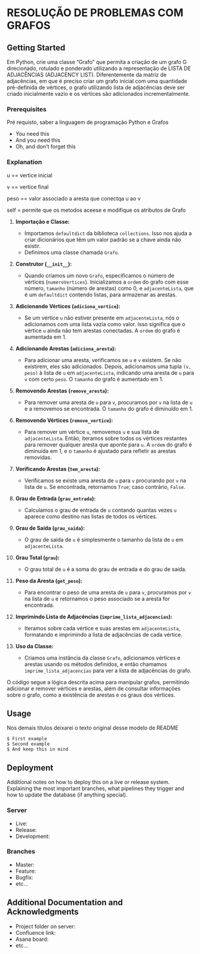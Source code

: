 # RESOLUÇÃO DE PROBLEMAS COM GRAFOS

## Getting Started

Em Python, crie uma classe “Grafo” que permita a criação de um grafo G direcionado,
rotulado e ponderado utilizando a representação de LISTA DE ADJACÊNCIAS (ADJACENCY LIST).
Diferentemente da matriz de adjacências, em que é preciso criar um grafo inicial com uma
quantidade pré-definida de vértices, o grafo utilizando lista de adjacências deve ser
criado inicialmente vazio e os vértices são adicionados incrementalmente.

### Prerequisites

Pré requisto, saber a linguagem de programação Python e Grafos

* You need this
* And you need this
* Oh, and don't forget this

### Explanation

u == vertice inicial

v == vertice final

peso == valor associado a aresta que conectqa u ao v

self = permite que os metodos aceese e modifique os atributos de Grafo

1. **Importação e Classe:**
   - Importamos `defaultdict` da biblioteca `collections`. Isso nos ajuda a criar dicionários que têm um valor padrão se a chave ainda não existir.
   - Definimos uma classe chamada `Grafo`.

2. **Construtor (`__init__`):**
   - Quando criamos um novo `Grafo`, especificamos o número de vértices (`numeroVertices`). Inicializamos a `ordem` do grafo com esse número, `tamanho` (número de arestas) como 0, e `adjacenteLista`, que é um `defaultdict` contendo listas, para armazenar as arestas.

3. **Adicionando Vértices (`adiciona_vertice`):**
   - Se um vértice `u` não estiver presente em `adjacenteLista`, nós o adicionamos com uma lista vazia como valor. Isso significa que o vértice `u` ainda não tem arestas conectadas. A `ordem` do grafo é aumentada em 1.

4. **Adicionando Arestas (`adiciona_aresta`):**
   - Para adicionar uma aresta, verificamos se `u` e `v` existem. Se não existirem, eles são adicionados. Depois, adicionamos uma tupla `(v, peso)` à lista de `u` em `adjacenteLista`, indicando uma aresta de `u` para `v` com certo `peso`. O `tamanho` do grafo é aumentado em 1.

5. **Removendo Arestas (`remove_aresta`):**
   - Para remover uma aresta de `u` para `v`, procuramos por `v` na lista de `u` e a removemos se encontrada. O `tamanho` do grafo é diminuído em 1.

6. **Removendo Vértices (`remove_vertice`):**
   - Para remover um vértice `u`, removemos `u` e sua lista de `adjacenteLista`. Então, iteramos sobre todos os vértices restantes para remover qualquer aresta que aponte para `u`. A `ordem` do grafo é diminuída em 1, e o `tamanho` é ajustado para refletir as arestas removidas.

7. **Verificando Arestas (`tem_aresta`):**
   - Verificamos se existe uma aresta de `u` para `v` procurando por `v` na lista de `u`. Se encontrada, retornamos `True`; caso contrário, `False`.

8. **Grau de Entrada (`grau_entrada`):**
   - Calculamos o grau de entrada de `u` contando quantas vezes `u` aparece como destino nas listas de todos os vértices.

9. **Grau de Saída (`grau_saida`):**
   - O grau de saída de `u` é simplesmente o tamanho da lista de `u` em `adjacenteLista`.

10. **Grau Total (`grau`):**
    - O grau total de `u` é a soma do grau de entrada e do grau de saída.

11. **Peso da Aresta (`get_peso`):**
    - Para encontrar o peso de uma aresta de `u` para `v`, procuramos por `v` na lista de `u` e retornamos o peso associado se a aresta for encontrada.

12. **Imprimindo Lista de Adjacências (`imprime_lista_adjacencias`):**
    - Iteramos sobre cada vértice e suas arestas em `adjacenteLista`, formatando e imprimindo a lista de adjacências de cada vértice.

13. **Uso da Classe:**
    - Criamos uma instância da classe `Grafo`, adicionamos vértices e arestas usando os métodos definidos, e então chamamos `imprime_lista_adjacencias` para ver a lista de adjacências do grafo.

O código segue a lógica descrita acima para manipular grafos, permitindo adicionar e remover vértices e arestas, além de consultar informações sobre o grafo, como a existência de arestas e os graus dos vértices.

## Usage

Nos demais titulos deixarei o texto original desse modelo de README

```
$ First example
$ Second example
$ And keep this in mind
```

## Deployment

Additional notes on how to deploy this on a live or release system. Explaining the most important branches, what pipelines they trigger and how to update the database (if anything special).

### Server

* Live:
* Release:
* Development:

### Branches

* Master:
* Feature:
* Bugfix:
* etc...

## Additional Documentation and Acknowledgments

* Project folder on server:
* Confluence link:
* Asana board:
* etc...
